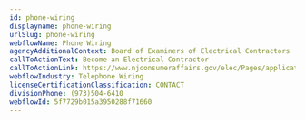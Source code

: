 ```yaml
---
id: phone-wiring
displayname: phone-wiring
urlSlug: phone-wiring
webflowName: Phone Wiring
agencyAdditionalContext: Board of Examiners of Electrical Contractors
callToActionText: Become an Electrical Contractor
callToActionLink: https://www.njconsumeraffairs.gov/elec/Pages/applications.aspx
webflowIndustry: Telephone Wiring
licenseCertificationClassification: CONTACT
divisionPhone: (973)504-6410
webflowId: 5f7729b015a3950288f71660
---
```

